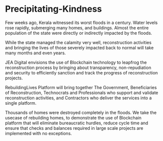 # Precipitating-Kindness

Few weeks ago, Kerala witnessed its worst floods in a century. Water levels rose rapidly, submerging many homes, and buildings. Almost the entire population of the state were directly or indirectly impacted by the floods.

While the state managed the calamity very well, reconstruction activities and bringing the lives of those severely impacted back to normal will take many months and even years.

JEA Digital envisions the use of Blockchain technology to leapfrog the reconstruction process by bringing about transparency, non-repudiation and security to efficiently sanction and track the progress of reconstruction projects.

RebuildingLives Platform will bring together The Government, Beneficiaries of Reconstruction, Technocrats and Professionals who support and validate reconstruction activities, and Contractors who deliver the services into a single platform.

Thousands of homes were destroyed completely in the floods. We take the usecase of rebuilding homes, to demonstrate the use of Blockchain platform that will eliminate bureaucratic hurdles, reduce cycle time and ensure that checks and balances required in large scale projects are implemented with no exceptions.
